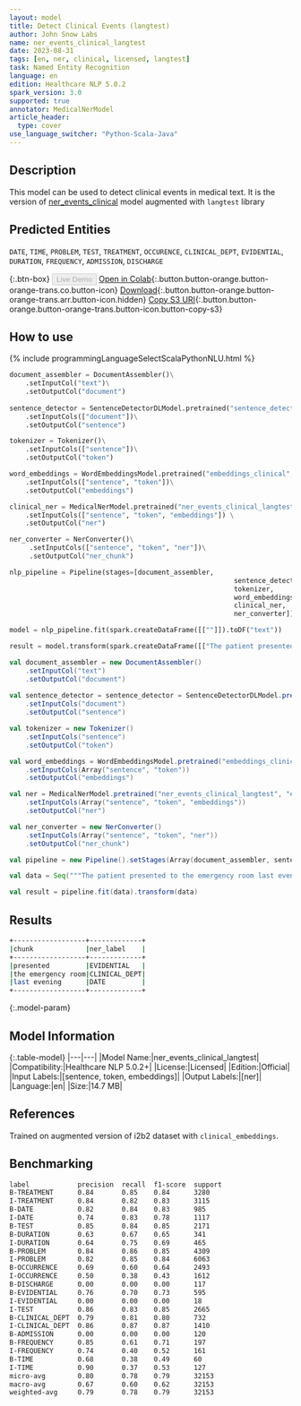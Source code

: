 ```yaml
---
layout: model
title: Detect Clinical Events (langtest)
author: John Snow Labs
name: ner_events_clinical_langtest
date: 2023-08-31
tags: [en, ner, clinical, licensed, langtest]
task: Named Entity Recognition
language: en
edition: Healthcare NLP 5.0.2
spark_version: 3.0
supported: true
annotator: MedicalNerModel
article_header:
  type: cover
use_language_switcher: "Python-Scala-Java"
---
```


## Description

This model can be used to detect clinical events in medical text. It is the version of [ner_events_clinical](https://nlp.johnsnowlabs.com/2021/03/31/ner_events_clinical_en.html) model augmented with `langtest` library

## Predicted Entities

`DATE`, `TIME`, `PROBLEM`, `TEST`, `TREATMENT`, `OCCURENCE`, `CLINICAL_DEPT`, `EVIDENTIAL`, `DURATION`, `FREQUENCY`, `ADMISSION`, `DISCHARGE`

{:.btn-box}
<button class="button button-orange" disabled>Live Demo</button>
[Open in Colab](https://colab.research.google.com/github/JohnSnowLabs/spark-nlp-workshop/blob/master/tutorials/Certification_Trainings/Healthcare/1.Clinical_Named_Entity_Recognition_Model.ipynb){:.button.button-orange.button-orange-trans.co.button-icon}
[Download](https://s3.amazonaws.com/auxdata.johnsnowlabs.com/clinical/models/ner_events_clinical_langtest_en_5.0.2_3.0_1693508325179.zip){:.button.button-orange.button-orange-trans.arr.button-icon.hidden}
[Copy S3 URI](s3://auxdata.johnsnowlabs.com/clinical/models/ner_events_clinical_langtest_en_5.0.2_3.0_1693508325179.zip){:.button.button-orange.button-orange-trans.button-icon.button-copy-s3}

## How to use



<div class="tabs-box" markdown="1">
{% include programmingLanguageSelectScalaPythonNLU.html %}
  
```python
document_assembler = DocumentAssembler()\
    .setInputCol("text")\
    .setOutputCol("document")
         
sentence_detector = SentenceDetectorDLModel.pretrained("sentence_detector_dl_healthcare", "en", "clinical/models")\
    .setInputCols(["document"])\
    .setOutputCol("sentence")

tokenizer = Tokenizer()\
    .setInputCols(["sentence"])\
    .setOutputCol("token")

word_embeddings = WordEmbeddingsModel.pretrained("embeddings_clinical", "en", "clinical/models")\
    .setInputCols(["sentence", "token"])\
    .setOutputCol("embeddings")

clinical_ner = MedicalNerModel.pretrained("ner_events_clinical_langtest", "en", "clinical/models") \
    .setInputCols(["sentence", "token", "embeddings"]) \
    .setOutputCol("ner")

ner_converter = NerConverter()\
     .setInputCols(["sentence", "token", "ner"])\
     .setOutputCol("ner_chunk")

nlp_pipeline = Pipeline(stages=[document_assembler, 
                                                        sentence_detector, 
                                                        tokenizer, 
                                                        word_embeddings,  
                                                        clinical_ner, 
                                                        ner_converter])

model = nlp_pipeline.fit(spark.createDataFrame([[""]]).toDF("text"))

result = model.transform(spark.createDataFrame([["The patient presented to the emergency room last evening"]], ["text"]))
```
```scala
val document_assembler = new DocumentAssembler()
    .setInputCol("text")
    .setOutputCol("document")
         
val sentence_detector = sentence_detector = SentenceDetectorDLModel.pretrained("sentence_detector_dl_healthcare", "en", "clinical/models")
    .setInputCols("document")
    .setOutputCol("sentence")

val tokenizer = new Tokenizer()
    .setInputCols("sentence")
    .setOutputCol("token")

val word_embeddings = WordEmbeddingsModel.pretrained("embeddings_clinical", "en", "clinical/models")
    .setInputCols(Array("sentence", "token"))
    .setOutputCol("embeddings")

val ner = MedicalNerModel.pretrained("ner_events_clinical_langtest", "en", "clinical/models")
    .setInputCols(Array("sentence", "token", "embeddings"))
    .setOutputCol("ner")

val ner_converter = new NerConverter()
    .setInputCols(Array("sentence", "token", "ner"))
    .setOutputCol("ner_chunk")

val pipeline = new Pipeline().setStages(Array(document_assembler, sentence_detector, tokenizer, word_embeddings, ner, ner_converter))

val data = Seq("""The patient presented to the emergency room last evening""").toDS().toDF("text")

val result = pipeline.fit(data).transform(data)
```
</div>

## Results

```bash
+------------------+-------------+
|chunk             |ner_label    |
+------------------+-------------+
|presented         |EVIDENTIAL   |
|the emergency room|CLINICAL_DEPT|
|last evening      |DATE         |
+------------------+-------------+
```

{:.model-param}
## Model Information

{:.table-model}
|---|---|
|Model Name:|ner_events_clinical_langtest|
|Compatibility:|Healthcare NLP 5.0.2+|
|License:|Licensed|
|Edition:|Official|
|Input Labels:|[sentence, token, embeddings]|
|Output Labels:|[ner]|
|Language:|en|
|Size:|14.7 MB|

## References

Trained on augmented version of i2b2 dataset with `clinical_embeddings`.

## Benchmarking

```bash
label            precision  recall  f1-score  support 
B-TREATMENT      0.84       0.85    0.84      3280    
I-TREATMENT      0.84       0.82    0.83      3115    
B-DATE           0.82       0.84    0.83      985     
I-DATE           0.74       0.83    0.78      1117    
B-TEST           0.85       0.84    0.85      2171    
B-DURATION       0.63       0.67    0.65      341     
I-DURATION       0.64       0.75    0.69      465     
B-PROBLEM        0.84       0.86    0.85      4309    
I-PROBLEM        0.82       0.85    0.84      6063    
B-OCCURRENCE     0.69       0.60    0.64      2493    
I-OCCURRENCE     0.50       0.38    0.43      1612    
B-DISCHARGE      0.00       0.00    0.00      117     
B-EVIDENTIAL     0.76       0.70    0.73      595     
I-EVIDENTIAL     0.00       0.00    0.00      18      
I-TEST           0.86       0.83    0.85      2665    
B-CLINICAL_DEPT  0.79       0.81    0.80      732     
I-CLINICAL_DEPT  0.86       0.87    0.87      1410    
B-ADMISSION      0.00       0.00    0.00      120     
B-FREQUENCY      0.85       0.61    0.71      197     
I-FREQUENCY      0.74       0.40    0.52      161     
B-TIME           0.68       0.38    0.49      60      
I-TIME           0.90       0.37    0.53      127     
micro-avg        0.80       0.78    0.79      32153   
macro-avg        0.67       0.60    0.62      32153   
weighted-avg     0.79       0.78    0.79      32153   
```
